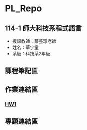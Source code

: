 # PL_Repo
## 114-1 師大科技系程式語言
- 授課教師：蔡芸琤老師
- 姓名：華宇童
- 系級：科技系2年級
## 課程筆記區
## 作業連結區
### [HW1](https://github.com/41371232H/PL_Repo/blob/main/HW1.ipynb)
## 專題連結區
